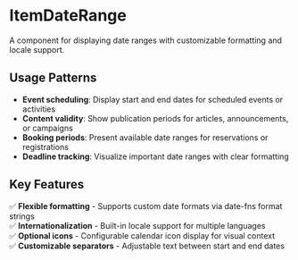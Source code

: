 # ItemDateRange

A component for displaying date ranges with customizable formatting and locale support.

## Usage Patterns

- **Event scheduling**: Display start and end dates for scheduled events or activities
- **Content validity**: Show publication periods for articles, announcements, or campaigns
- **Booking periods**: Present available date ranges for reservations or registrations
- **Deadline tracking**: Visualize important date ranges with clear formatting

## Key Features

✅ **Flexible formatting** - Supports custom date formats via date-fns format strings  
✅ **Internationalization** - Built-in locale support for multiple languages  
✅ **Optional icons** - Configurable calendar icon display for visual context  
✅ **Customizable separators** - Adjustable text between start and end dates

